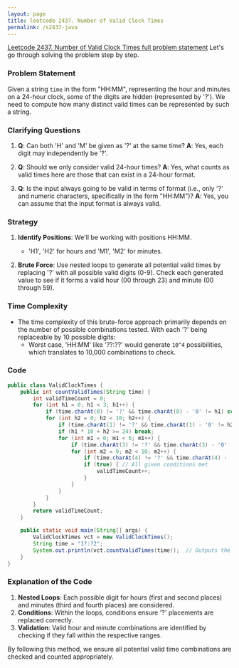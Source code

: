 ```yaml
---
layout: page
title: leetcode 2437. Number of Valid Clock Times
permalink: /s2437-java
---
```

[Leetcode 2437. Number of Valid Clock Times full problem statement](https://algoadvance.github.io/algoadvance/l2437)
Let's go through solving the problem step by step.

### Problem Statement
Given a string `time` in the form "HH:MM", representing the hour and minutes on a 24-hour clock, some of the digits are hidden (represented by '?'). We need to compute how many distinct valid times can be represented by such a string.

### Clarifying Questions
1. **Q**: Can both 'H' and 'M' be given as '?' at the same time?
   **A**: Yes, each digit may independently be '?'.

2. **Q**: Should we only consider valid 24-hour times?
   **A**: Yes, what counts as valid times here are those that can exist in a 24-hour format.

3. **Q**: Is the input always going to be valid in terms of format (i.e., only '?' and numeric characters, specifically in the form "HH:MM")?
   **A**: Yes, you can assume that the input format is always valid.

### Strategy
1. **Identify Positions**: We'll be working with positions HH:MM. 
   - 'H1', 'H2' for hours and 'M1', 'M2' for minutes.
   
2. **Brute Force**: Use nested loops to generate all potential valid times by replacing '?' with all possible valid digits (0-9). Check each generated value to see if it forms a valid hour (00 through 23) and minute (00 through 59).

### Time Complexity
- The time complexity of this brute-force approach primarily depends on the number of possible combinations tested. With each '?' being replaceable by 10 possible digits:
  - Worst case, 'HH:MM' like '??:??' would generate `10^4` possibilities, which translates to 10,000 combinations to check.

### Code

```java
public class ValidClockTimes {
    public int countValidTimes(String time) {
        int validTimeCount = 0;
        for (int h1 = 0; h1 < 3; h1++) {
            if (time.charAt(0) != '?' && time.charAt(0) - '0' != h1) continue;
            for (int h2 = 0; h2 < 10; h2++) {
                if (time.charAt(1) != '?' && time.charAt(1) - '0' != h2) continue;
                if (h1 * 10 + h2 >= 24) break;
                for (int m1 = 0; m1 < 6; m1++) {
                    if (time.charAt(3) != '?' && time.charAt(3) - '0' != m1) continue;
                    for (int m2 = 0; m2 < 10; m2++) {
                        if (time.charAt(4) != '?' && time.charAt(4) - '0' != m2) continue;
                        if (true) { // All given conditions met
                            validTimeCount++;
                        }
                    }
                }
            }
        }
        return validTimeCount;
    }

    public static void main(String[] args) {
        ValidClockTimes vct = new ValidClockTimes();
        String time = "1?:?2";
        System.out.println(vct.countValidTimes(time));  // Outputs the count of valid times
    }
}
```

### Explanation of the Code
1. **Nested Loops**: Each possible digit for hours (first and second places) and minutes (third and fourth places) are considered.
2. **Conditions**: Within the loops, conditions ensure '?' placements are replaced correctly.
3. **Validation**: Valid hour and minute combinations are identified by checking if they fall within the respective ranges.

By following this method, we ensure all potential valid time combinations are checked and counted appropriately.
